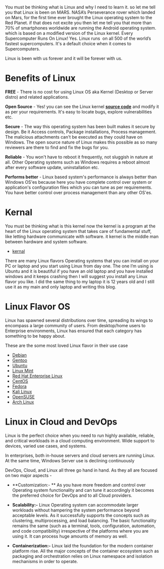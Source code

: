 You must be thinking what is Linux and why I need to learn it. so let me tell you that Linux is been on MARS. NASA’s Perseverance rover which landed on Mars, for the first time ever brought the Linux operating system to the Red Planet. if that does not excite you then let me tell you that more than 70% of smartphones worldwide are running the Android operating system. which is based on a modified version of the Linux kernel. Every Supercomputer Runs On Linux! Yes. Linux runs
 on all 500 of the world’s fastest supercomputers. It's a default choice when it comes to Supercomputers.

Linux is been with us forever and it will be forever with us.

# Benefits of Linux

**FREE** - There is no cost for using Linux OS aka Kernel (Desktop or Server distro) and related applications.

**Open Source** - Yes! you can see the Linux kernel **[source code](https://github.com/torvalds/linux)** and modify it as per your requirements. It's easy to locate bugs, explore vulnerabilities etc.

**Secure** - The way this operating system has been built makes it secure by design. Be it Access controls, Package installations, Process management. The malicious attachments can't be executed as they could have on Windows. The open source nature of Linux makes this possible as so many reviewers are there to find and fix the bugs for you.

**Reliable** - You won't have to reboot it frequently, not sluggish in nature at all. Other Operating systems such as Windows requires a reboot almost after every software update, uninstallation etc.

**Performs better** - Linux based system's performance is always better than Windows OS'es because here you have complete control over system or application's configuration files which you can tune as per requirements. You have better control over process management than any other OS'es.

# Kernal

You must be thinking what is this kernel now the kernel is a program at the heart of the Linux operating system that takes care of fundamental stuff, like letting hardware communicate with software. it kernel is the middle man between hardware and system software.

 - [kernal](linux/kernal.png)

There are many Linux flavors Operating systems that you can install on your PC or laptop and you start using Linux from day one. The one I’m using is Ubuntu and it is beautiful if you have an old laptop and you have installed windows and it keeps crashing then I will suggest you install any Linux flavor you like. I did the same thing to my laptop it is 12 years old and I still use it as my main and only laptop and writing this blog. 

# Linux Flavor OS

Linux has spawned several distributions over time, spreading its wings to encompass a large community of users. From desktop/home users to Enterprise environments, Linux has ensured that each category has something to be happy about.

These are the some most loved Linux flavor in their use case


- [Debian](https://www.debian.org/)
- [Gentoo](https://www.gentoo.org/)
- [Ubuntu](https://ubuntu.com/)
- [Linux Mint](https://linuxmint.com/)
- [Red Hat Enterprise Linux](https://www.redhat.com/en/technologies/linux-platforms/enterprise-linux)
- [CentOS](https://www.centos.org/)
- [Fedora](https://getfedora.org/)
- [Kali Linux](https://www.kali.org/)
- [OpenSUSE](https://www.opensuse.org/)
- [Arch Linux](https://www.archlinux.org/)

# Linux in Cloud and DevOps

Linux is the perfect choice when you need to run highly available, reliable, and critical workloads in a cloud computing environment. Wide support to devices, varied use cases, and systems.

In enterprises, both in-house servers and cloud servers are running Linux. At the same time, Windows Server use is declining continuously

DevOps, Cloud, and Linux all three go hand in hand. As they all are focused on two major aspects -

- **Customization:- ** As you have more freedom and control over Operating system functionality and can tune it accordingly it becomes the preferred choice for DevOps and to all Cloud providers.

- **Scalability:-** Linux Operating system can accommodate larger workloads without hampering the system performance beyond acceptable levels. As it successfully supports the concepts such as clustering, multiprocessing, and load balancing. The basic functionality remains the same (such as a terminal, tools, configuration, automation, and code compatibility) irrespective of the platforms where you are using it. It can process huge amounts of memory as well.

- **Containerization:-**  Linux laid the foundation for the modern container platform rise. All the major concepts of the container ecosystem such as packaging and orchestration relies on Linux namespace and isolation mechanisms in order to operate.

